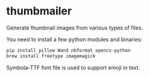 # thumbmailer
Generate thumbnail images from various types of files. 

You need to install a few python modules and binaries:
```bash
pip install pillow Wand nbformat opencv-python
brew install freetype imagemagick
```

Symbola-TTF font file is used to support emoji in text.